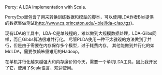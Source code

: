 Percy: A LDA implementation with Scala.


PercyExp里包含了用来转换训练数据和模型的脚本，可以使用LDA作者Blei提供的数据集做测试(http://www.cs.princeton.edu/~blei/lda-c/ap.tgz)。

现有LDA的工具中，LDA-C是单线程的，难以做到大规模数据处理，LDA-Giibs同样，而且Gibbs算法很难并行化。
尽管PLDA使用一种不太雅观的方法做到了并行，但是由于需要在内存保存多个模型，过于耗费内存。
其他能做到并行化的如Mr.LDA，需要依赖笨重难用的Hadoop。

在单机并行化越来越强大和内存廉价的今天，需要一个单机LDA工具，因此我开发了它，使用了Scala语言，欢迎使用。

